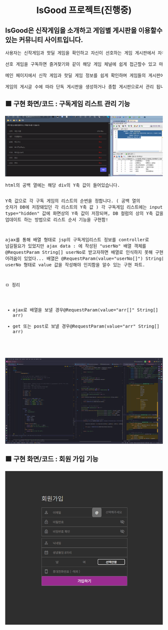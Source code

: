 <h1 align="center"> IsGood 프로젝트(진행중)</h1>

<h2>IsGood은 신작게임을 소개하고 게임별 게시판을 이용할수 있는 커뮤니티 사이트입니다. </h3> 
<pre>
사용자는 신작게임과 핫딜 게임을 확인하고 자신이 선호하는 게임 게시판에서 자유롭게 커뮤니티 활동을 할수 있는 사이트 입니다. <br> 
선호 게임을 구독하면 즐겨찾기와 같이 해당 게임 체널에 쉽게 접근할수 있고 마이페이지에서 간단하게 관리 가능합니다. <br> 
메인 페이지에서 신작 게임과 핫딜 게임 정보를 쉽게 확인하며 게임들의 게시판에 쉽게 접근 가능합니다. <br> 
게임의 게시글 수에 따라 단독 게시판을 생성하거나 종합 게시판으로서 관리 됩니다.
</pre>

<h2> 🟪 구현 화면/코드 : 구독게임 리스트 관리 기능</h3>
<img src="https://github.com/praymyk/isGood_PJ/blob/main/readmeIMG/updateList.gif">
<pre>
html의 공백 열에는 해당 div의 Y축 값이 들어있습니다.
 
Y축 값으로 각 구독 게임의 리스트의 순번을 정합니다. ( 공백 열의 숫자가 DB에 저장돼있던 각 리스트의 Y축 값 )
각 구독게임 리스트에는 input type="hidden" 값에 화면상의 Y축 값이 저장되며, 
DB 컬럼의 상의 Y축 값을 업데이트 하는 방법으로 리스트 순서 기능을 구현함!
  
 ajax를 통해 배열 형태로 jsp의 구독게임리스트 정보를 controller로 넘길필요가 있었지만
 ajax data : 에 작성된 "userNo" 배열 객체를 @RequestParam String[] userNo로 받고자하면 배열로 인식하지 못해 구현에 어려움이 있었다...
 배열은 @RequestParam(value="userNo[]") String[] userNo 형태로 value 값을 작성해야 인지함을 알수 있는 구현 파트.

ㅁ 정리
 - ajax로 배열을 보낼 경우@RequestParam(value="arr[]" String[] arr)
 - get 또는 post로 보낼 경우@RequestParam(value="arr" String[] arr)

 </pre>

<img src="https://github.com/praymyk/isGood_PJ/blob/main/readmeIMG/changeListCode.png"> 

<h2> 🟪 구현 화면/코드 : 회원 가입 기능</h3>
<img src="https://github.com/praymyk/isGood_PJ/blob/main/readmeIMG/signUp.gif">
<pre>


<br/>

<br/>
